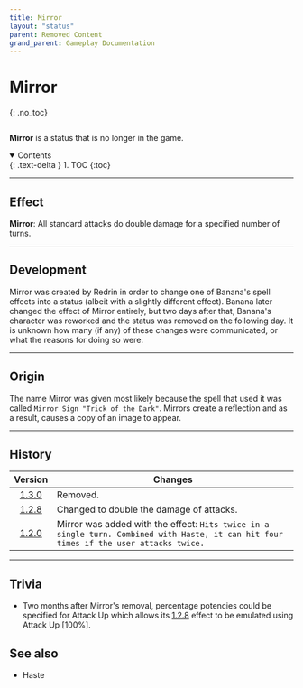 ```yaml
---
title: Mirror
layout: "status"
parent: Removed Content
grand_parent: Gameplay Documentation
---
```


# Mirror
{: .no_toc}

<div class="row">
<div class="column content" markdown="1">

**Mirror** is a status that is no longer in the game.

</div>
<div class="column toc" markdown="1">
<details open markdown="block">
<summary>
Contents
</summary>
{: .text-delta }
1. TOC
{:toc}
</details>
</div>
</div> 

---

## Effect

**Mirror**: All standard attacks do double damage for a specified number of turns.

---

## Development

Mirror was created by Redrin in order to change one of Banana's spell effects into a status (albeit with a slightly different effect). Banana later changed the effect of Mirror entirely, but two days after that, Banana's character was reworked and the status was removed on the following day. It is unknown how many (if any) of these changes were communicated, or what the reasons for doing so were.

---

## Origin

The name Mirror was given most likely because the spell that used it was called `Mirror Sign "Trick of the Dark"`. Mirrors create a reflection and as a result, causes a copy of an image to appear.

---

## History

| Version | Changes |
| :---: | --- |
| [1.3.0](v1#v1.3.0) | Removed. |
| [1.2.8](v1#v1.2.8) | Changed to double the damage of attacks. |
| [1.2.0](v1#v1.2.0) | Mirror was added with the effect: `Hits twice in a single turn. Combined with Haste, it can hit four times if the user attacks twice.` |

---

## Trivia

- Two months after Mirror's removal, percentage potencies could be specified for Attack Up which allows its [1.2.8](v1#v1.2.8) effect to be emulated using Attack Up \[100%\].

## See also

- Haste
